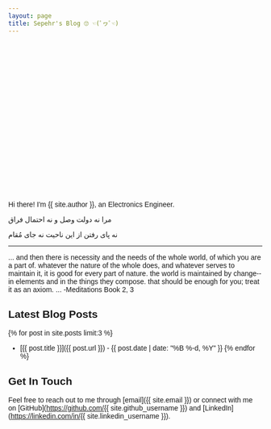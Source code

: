 ```yaml
---
layout: page
title: Sepehr's Blog 🙄 ☜(ﾟヮﾟ☜)
---
```




  <div id="container"></div>


Hi there! I'm {{ site.author }}, an Electronics Engineer.

مرا نه دولت وصل و نه احتمال فراق

نه پای رفتن از این ناحیت نه جای مُقام

___
... and then there is necessity and the needs of the whole world, of which you are a part of. whatever the nature of the whole does, and whatever serves to maintain it, it is good for every part of nature. the world is maintained by change--in elements and in the things they compose. that should be enough for you; treat it as an axiom. ... -Meditations Book 2, 3
## Latest Blog Posts

{% for post in site.posts limit:3 %}
- [{{ post.title }}]({{ post.url }}) - {{ post.date | date: "%B %-d, %Y" }}
{% endfor %}


## Get In Touch

Feel free to reach out to me through [email]({{ site.email }}) or connect with me on [GitHub](https://github.com/{{ site.github_username }}) and [LinkedIn](https://linkedin.com/in/{{ site.linkedin_username }}).

<style>
  .welcome-section {
    margin-bottom: 2rem;
  }
  
  .featured-posts {
    background: #f8f9fa;
    padding: 1.5rem;
    border-radius: 8px;
    margin: 2rem 0;
  }
  
  .featured-posts h2 {
    margin-top: 0;
    color: #2c3e50;
  }
  
  .cta-buttons {
    display: flex;
    gap: 1rem;
    margin: 2rem 0;
  }
  
  .cta-button {
    display: inline-block;
    padding: 0.8rem 1.5rem;
    background-color: #2a7ae2;
    color: white !important;
    text-decoration: none;
    border-radius: 4px;
    transition: background-color 0.2s;
  }
  
  .cta-button:hover {
    background-color: #1a5cb0;
  }
  
  @media (max-width: 600px) {
    .cta-buttons {
      flex-direction: column;
      gap: 0.5rem;
    }
    
    .cta-button {
      text-align: center;
    }
  }

    body {
      margin: 0;
      background: #fdfdfd;
      font-family: sans-serif;
    }
    

    nav {
      margin: 20px;
    }

    nav a {
      margin: 0 10px;
      text-decoration: none;
      color: #333;
      font-weight: bold;
    }

    #container {
      width: 300px;
      height: 300px;
      position: relative;
      overflow: hidden; /* keeps it from going over other elements */
      margin: 0 auto;
    }

    canvas {
      display: block;
    }
</style>

<script src="https://cdn.jsdelivr.net/npm/three@0.156.1/build/three.min.js"></script>
  <script>
    const container = document.getElementById("container");

    // scene
    const scene = new THREE.Scene();

    // camera
    const camera = new THREE.PerspectiveCamera(45, container.clientWidth / container.clientHeight, 0.1, 1000);
    camera.position.z = 5;

    // renderer
    const renderer = new THREE.WebGLRenderer({ antialias: true });
    renderer.setSize(container.clientWidth, container.clientHeight);
    container.appendChild(renderer.domElement);

    // function to create a cube wireframe at scale
    function createCube(scale) {
      const geometry = new THREE.BoxGeometry(scale, scale, scale);
      const edges = new THREE.EdgesGeometry(geometry);
      const material = new THREE.LineBasicMaterial({ color: 0x3333ff });
      return new THREE.LineSegments(edges, material);
    }

    // tesseract = inner cube + outer cube + connecting edges
    const innerCube = createCube(1);
    const outerCube = createCube(2);

    scene.add(innerCube);
    scene.add(outerCube);

    // connect edges between inner and outer cubes
    const points = [];
    const innerVertices = innerCube.geometry.attributes.position.array;
    const outerVertices = outerCube.geometry.attributes.position.array;

    for (let i = 0; i < innerVertices.length; i += 3) {
      points.push(
        new THREE.Vector3(innerVertices[i], innerVertices[i+1], innerVertices[i+2]),
        new THREE.Vector3(outerVertices[i], outerVertices[i+1], outerVertices[i+2])
      );
    }

    const connectionGeometry = new THREE.BufferGeometry().setFromPoints(points);
    const connectionMaterial = new THREE.LineBasicMaterial({ color: 0x666666 });
    const connections = new THREE.LineSegments(connectionGeometry, connectionMaterial);
    scene.add(connections);

    // animate
    function animate() {
      requestAnimationFrame(animate);
      innerCube.rotation.x += 0.01;
      innerCube.rotation.y += 0.01;
      outerCube.rotation.x += 0.01;
      outerCube.rotation.y += 0.01;
      connections.rotation.x += 0.01;
      connections.rotation.y += 0.01;
      renderer.render(scene, camera);
    }
    animate();
  </script>